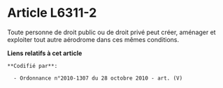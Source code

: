# Article L6311-2

Toute personne de droit public ou de droit privé peut créer, aménager et exploiter tout autre aérodrome dans ces mêmes
conditions.

**Liens relatifs à cet article**

	**Codifié par**:

	  - Ordonnance n°2010-1307 du 28 octobre 2010 - art. (V)
